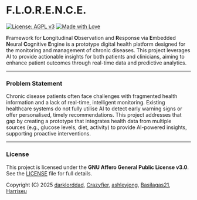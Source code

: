 # F.L.O.R.E.N.C.E.

[![License: AGPL v3](https://img.shields.io/badge/License-AGPL%20v3-blue.svg)](https://www.gnu.org/licenses/agpl-3.0)
[![Made with Love](https://img.shields.io/badge/made%20with-%E2%9D%A4%EF%B8%8F-red.svg)]()

**F**ramework for **L**ongitudinal **O**bservation and **R**esponse via **E**mbedded **N**eural **C**ognitive **E**ngine is a prototype digital health platform designed for the monitoring and management of chronic diseases. This project leverages AI to provide actionable insights for both patients and clinicians, aiming to enhance patient outcomes through real-time data and predictive analytics.

---

### Problem Statement

Chronic disease patients often face challenges with fragmented health information and a lack of real-time, intelligent monitoring. Existing healthcare systems do not fully utilise AI to detect early warning signs or offer personalised, timely recommendations. This project addresses that gap by creating a prototype that integrates health data from multiple sources (e.g., glucose levels, diet, activity) to provide AI-powered insights, supporting proactive interventions.

---

### License

This project is licensed under the **GNU Affero General Public License v3.0**. See the [LICENSE](LICENSE) file for full details.

Copyright (C) 2025 [darklorddad](https://github.com/darklorddad), [Crazyfier](https://github.com/Crazyfier), [ashleyjong](https://github.com/ashleyjong), [Basilagas21](https://github.com/Basilagas21), [Harriseu](https://github.com/Harriseu)